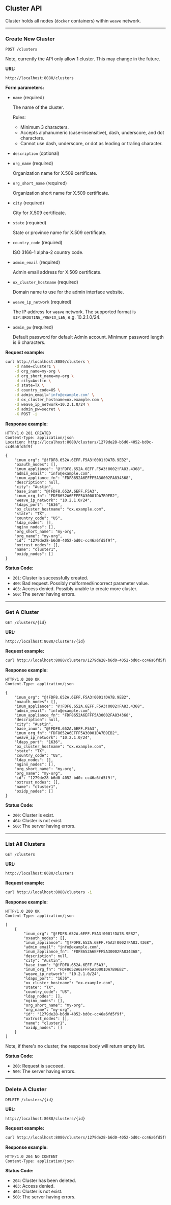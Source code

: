 ## Cluster API

Cluster holds all nodes (`docker` containers) within `weave` network.

---

### Create New Cluster

    POST /clusters

Note, currently the API only allow 1 cluster. This may change in the future.

__URL:__

    http://localhost:8080/clusters

__Form parameters:__

*   `name` (required)

    The name of the cluster.

    Rules:

    * Minimum 3 characters.
    * Accepts alphanumeric (case-insensitive), dash, underscore, and dot characters.
    * Cannot use dash, underscore, or dot as leading or traling character.

*   `description` (optional)
*   `org_name` (required)

    Organization name for X.509 certificate.

*   `org_short_name` (required)

    Organization short name for X.509 certificate.

*   `city` (required)

    City for X.509 certificate.

*   `state` (required)

    State or province name for X.509 certificate.

*   `country_code` (required)

    ISO 3166-1 alpha-2 country code.

*   `admin_email` (required)

    Admin email address for X.509 certificate.

*   `ox_cluster_hostname` (required)

    Domain name to use for the admin interface website.

*   `weave_ip_network` (required)

    The IP address for `weave` network. The supported format is `$IP:$ROUTING_PREFIX_LEN`, e.g. 10.2.1.0/24.

*   `admin_pw` (required)

    Default password for default Admin account. Minimum password length is 6 characters.

__Request example:__

```sh
curl http://localhost:8080/clusters \
    -d name=cluster1 \
    -d org_name=my-org \
    -d org_short_name=my-org \
    -d city=Austin \
    -d state=TX \
    -d country_code=US \
    -d admin_email='info@example.com' \
    -d ox_cluster_hostname=ox.example.com \
    -d weave_ip_network=10.2.1.0/24 \
    -d admin_pw=secret \
    -X POST -i
```

__Response example:__

```http
HTTP/1.0 201 CREATED
Content-Type: application/json
Location: http://localhost:8080/clusters/1279de28-b6d0-4052-bd0c-cc46a6fd5f9f

{
    "inum_org": "@!FDF8.652A.6EFF.F5A3!0001!DA7B.9EB2",
    "oxauth_nodes": [],
    "inum_appliance": "@!FDF8.652A.6EFF.F5A3!0002!FA83.4368",
    "admin_email": "info@example.com",
    "inum_appliance_fn": "FDF8652A6EFFF5A30002FA834368",
    "description": null,
    "city": "Austin",
    "base_inum": "@!FDF8.652A.6EFF.F5A3",
    "inum_org_fn": "FDF8652A6EFFF5A30001DA7B9EB2",
    "weave_ip_network": "10.2.1.0/24",
    "ldaps_port": "1636",
    "ox_cluster_hostname": "ox.example.com",
    "state": "TX",
    "country_code": "US",
    "ldap_nodes": [],
    "nginx_nodes": [],
    "org_short_name": "my-org",
    "org_name": "my-org",
    "id": "1279de28-b6d0-4052-bd0c-cc46a6fd5f9f",
    "oxtrust_nodes": [],
    "name": "cluster1",
    "oxidp_nodes": []
}
```

__Status Code:__

* `201`: Cluster is successfully created.
* `400`: Bad request. Possibly malformed/incorrect parameter value.
* `403`: Access denied. Possibly unable to create more cluster.
* `500`: The server having errors.

---

### Get A Cluster

    GET /clusters/{id}

__URL:__

    http://localhost:8080/clusters/{id}

__Request example:__

```sh
curl http://localhost:8080/clusters/1279de28-b6d0-4052-bd0c-cc46a6fd5f9f -i
```

__Response example:__

```http
HTTP/1.0 200 OK
Content-Type: application/json

{
    "inum_org": "@!FDF8.652A.6EFF.F5A3!0001!DA7B.9EB2",
    "oxauth_nodes": [],
    "inum_appliance": "@!FDF8.652A.6EFF.F5A3!0002!FA83.4368",
    "admin_email": "info@example.com",
    "inum_appliance_fn": "FDF8652A6EFFF5A30002FA834368",
    "description": null,
    "city": "Austin",
    "base_inum": "@!FDF8.652A.6EFF.F5A3",
    "inum_org_fn": "FDF8652A6EFFF5A30001DA7B9EB2",
    "weave_ip_network": "10.2.1.0/24",
    "ldaps_port": "1636",
    "ox_cluster_hostname": "ox.example.com",
    "state": "TX",
    "country_code": "US",
    "ldap_nodes": [],
    "nginx_nodes": [],
    "org_short_name": "my-org",
    "org_name": "my-org",
    "id": "1279de28-b6d0-4052-bd0c-cc46a6fd5f9f",
    "oxtrust_nodes": [],
    "name": "cluster1",
    "oxidp_nodes": []
}
```

__Status Code:__

* `200`: Cluster is exist.
* `404`: Cluster is not exist.
* `500`: The server having errors.

---

### List All Clusters

`GET /clusters`

__URL:__

`http://localhost:8080/clusters`

__Request example:__

```sh
curl http://localhost:8080/clusters -i
```

__Response example:__

```http
HTTP/1.0 200 OK
Content-Type: application/json

[
    {
        "inum_org": "@!FDF8.652A.6EFF.F5A3!0001!DA7B.9EB2",
        "oxauth_nodes": [],
        "inum_appliance": "@!FDF8.652A.6EFF.F5A3!0002!FA83.4368",
        "admin_email": "info@example.com",
        "inum_appliance_fn": "FDF8652A6EFFF5A30002FA834368",
        "description": null,
        "city": "Austin",
        "base_inum": "@!FDF8.652A.6EFF.F5A3",
        "inum_org_fn": "FDF8652A6EFFF5A30001DA7B9EB2",
        "weave_ip_network": "10.2.1.0/24",
        "ldaps_port": "1636",
        "ox_cluster_hostname": "ox.example.com",
        "state": "TX",
        "country_code": "US",
        "ldap_nodes": [],
        "nginx_nodes": [],
        "org_short_name": "my-org",
        "org_name": "my-org",
        "id": "1279de28-b6d0-4052-bd0c-cc46a6fd5f9f",
        "oxtrust_nodes": [],
        "name": "cluster1",
        "oxidp_nodes": []
    }
]
```

Note, if there's no cluster, the response body will return empty list.

__Status Code:__

* `200`: Request is succeed.
* `500`: The server having errors.

---

### Delete A Cluster

    DELETE /clusters/{id}

__URL:__

    http://localhost:8080/clusters/{id}

__Request example:__

```sh
curl http://localhost:8080/clusters/1279de28-b6d0-4052-bd0c-cc46a6fd5f9f -X DELETE -i
```

__Response example:__

```http
HTTP/1.0 204 NO CONTENT
Content-Type: application/json
```

__Status Code:__

* `204`: Cluster has been deleted.
* `403`: Access denied.
* `404`: Cluster is not exist.
* `500`: The server having errors.
